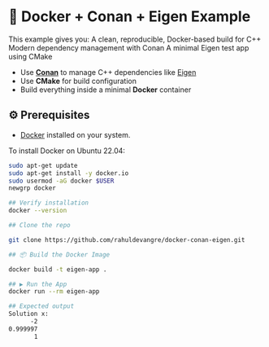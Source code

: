 # 🚀 Docker + Conan + Eigen Example
This example gives you:
A clean, reproducible, Docker-based build for C++
Modern dependency management with Conan
A minimal Eigen test app using CMake

- Use **[Conan](https://conan.io/)** to manage C++ dependencies like [Eigen](https://eigen.tuxfamily.org/)
- Use **CMake** for build configuration
- Build everything inside a minimal **Docker** container

## ⚙️ Prerequisites

- [Docker](https://docs.docker.com/engine/install/ubuntu/) installed on your system.

To install Docker on Ubuntu 22.04:

```bash
sudo apt-get update
sudo apt-get install -y docker.io
sudo usermod -aG docker $USER
newgrp docker

## Verify installation
docker --version

## Clone the repo

git clone https://github.com/rahuldevangre/docker-conan-eigen.git

## 📦 Build the Docker Image

docker build -t eigen-app .

## ▶️ Run the App
docker run --rm eigen-app

## Expected output
Solution x:
      -2
0.999997
       1


